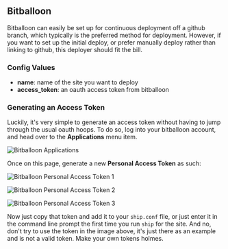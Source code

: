Bitballoon
----------

Bitballoon can easily be set up for continuous deployment off a github branch, which typically is the preferred method for deployment. However, if you want to set up the initial deploy, or prefer manually deploy rather than linking to github, this deployer should fit the bill.

### Config Values

- **name**: name of the site you want to deploy
- **access_token**: an oauth access token from bitballoon

### Generating an Access Token

Luckily, it's very simple to generate an access token without having to jump through the usual oauth hoops. To do so, log into your bitballoon account, and head over to the **Applications** menu item.

![Bitballoon Applications](http://cl.ly/Y0Xn/Screen%20Shot%202014-10-13%20at%2012.34.37%20PM.png)

Once on this page, generate a new **Personal Access Token** as such:

![Bitballoon Personal Access Token 1](http://cl.ly/Y0eT/Screen%20Shot%202014-10-13%20at%2012.28.43%20PM.png)

![Bitballoon Personal Access Token 2](http://cl.ly/XzyO/Screen%20Shot%202014-10-13%20at%2012.29.31%20PM.png)

![Bitballoon Personal Access Token 3](http://cl.ly/Y0hs/Screen%20Shot%202014-10-13%20at%2012.29.39%20PM.png)

Now just copy that token and add it to your `ship.conf` file, or just enter it in the command line prompt the first time you run `ship` for the site. And no, don't try to use the token in the image above, it's just there as an example and is not a valid token. Make your own tokens holmes.

